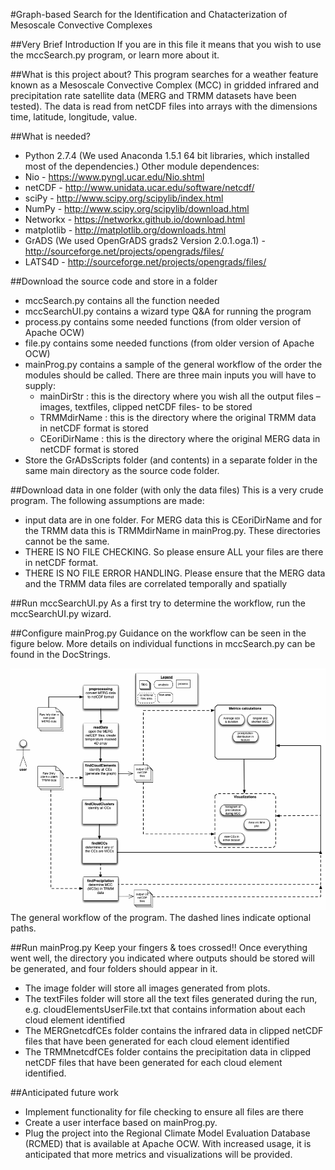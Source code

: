#Graph-based Search for the Identification and Chatacterization of Mesoscale Convective Complexes

##Very Brief Introduction
If you are in this file it means that you wish to use the mccSearch.py program, or learn more about it. 

##What is this project about?
This program searches for a weather feature known as a Mesoscale Convective Complex (MCC) in gridded infrared and precipitation rate satellite data (MERG and TRMM datasets have been tested). 
The data is read from netCDF files into arrays with the dimensions time, latitude, longitude, value. 

##What is needed?
 * Python 2.7.4 (We used Anaconda 1.5.1 64 bit libraries, which installed most of the dependencies.) Other module dependences: 
 * Nio - https://www.pyngl.ucar.edu/Nio.shtml
 * netCDF - http://www.unidata.ucar.edu/software/netcdf/
 * sciPy - http://www.scipy.org/scipylib/index.html
 * NumPy - http://www.scipy.org/scipylib/download.html
 * Networkx - https://networkx.github.io/download.html
 * matplotlib - http://matplotlib.org/downloads.html
 * GrADS (We used OpenGrADS grads2 Version 2.0.1.oga.1) - http://sourceforge.net/projects/opengrads/files/
 * LATS4D - http://sourceforge.net/projects/opengrads/files/

##Download the source code and store in a folder
 * mccSearch.py contains all the function needed 
 * mccSearchUI.py contains a wizard type Q&A for running the program
 * process.py contains some needed functions (from older version of Apache OCW)
 * file.py contains some needed functions (from older version of Apache OCW)
 * mainProg.py contains a sample of the  general workflow of the order the modules should be called. There are three main inputs you will have to supply:
     * mainDirStr : this is the directory where you wish all the output files –images, textfiles, clipped netCDF files- to be stored
     * TRMMdirName : this is the directory where the original TRMM data in netCDF format is stored
     * CEoriDirName : this is the directory where the original MERG data in netCDF format is stored
 * Store the GrADsScripts folder (and contents) in a separate folder in the same main directory as the source code folder.  

##Download data in one folder (with only the data files)
This is a very crude program. The following assumptions are made:
 * input data are in one folder. For MERG data this is CEoriDirName and for the TRMM data this is TRMMdirName in mainProg.py.  These directories cannot be the same.
 * THERE IS NO FILE CHECKING. So please ensure ALL your files are there in netCDF format. 
 * THERE IS NO FILE ERROR HANDLING. Please ensure that the MERG data and the TRMM data files are correlated temporally and spatially

##Run mccSearchUI.py
As a first try to determine the workflow, run the mccSearchUI.py wizard. 

##Configure mainProg.py
Guidance on the workflow can be seen in the figure below. More details on individual functions in mccSearch.py can be found in the DocStrings. 

![](./mccsearch_workflow.png)
The general workflow of the program. The dashed lines indicate optional paths. 

##Run mainProg.py
Keep your fingers & toes crossed!! Once everything went well, the directory you indicated where outputs should be stored will be generated, and four folders should appear in it. 
 * The image folder will store all images generated from plots.
 * The textFiles folder will store all the text files generated during the run, e.g. cloudElementsUserFile.txt that contains information about each cloud element identified
 * The MERGnetcdfCEs folder contains the infrared data in clipped netCDF files that have been generated for each cloud element identified
 * The TRMMnetcdfCEs folder contains the precipitation data in clipped netCDF files that have been generated for each cloud element identified.

##Anticipated future work
 * Implement functionality for file checking to ensure all files are there
 * Create a user interface based on mainProg.py. 
 * Plug the project into the Regional Climate Model Evaluation Database (RCMED) that is available at Apache OCW. 
With increased usage, it is anticipated that more metrics and visualizations will be provided. 
